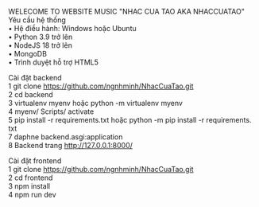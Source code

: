 WELECOME TO WEBSITE MUSIC "NHAC CUA TAO AKA NHACCUATAO" </br>
Yêu cầu hệ thống </br>
•	Hệ điều hành: Windows hoặc Ubuntu </br>
•	Python 3.9 trở lên </br>
•	NodeJS 18 trở lên </br>
•	MongoDB </br>
•	Trình duyệt hỗ trợ HTML5 </br>

Cài đặt backend </br>
1	git  clone  https://github.com/ngnhminh/NhacCuaTao.git </br>
2	cd backend </br>
3	virtualenv myenv hoặc python -m virtualenv myenv </br>
4	myenv/ Scripts/ activate </br>
5	pip install -r requirements.txt hoặc python -m pip install -r requirements. txt </br>
7	daphne backend.asgi:application </br>
8	Backend trang http://127.0.0.1:8000/ </br>

Cài đặt frontend </br>
1	git  clone  https://github.com/ngnhminh/NhacCuaTao.git </br>
2	cd frontend </br>
3	npm install </br>
4	npm run dev </br>

